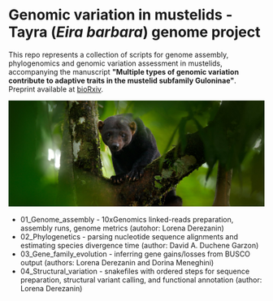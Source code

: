 # Genomic variation in mustelids - Tayra (_Eira barbara_) genome project

This repo represents a collection of scripts for genome assembly, phylogenomics and genomic variation assessment in mustelids, accompanying the manuscript **"Multiple types of genomic variation contribute to adaptive traits in the mustelid subfamily Guloninae"**.
Preprint available at [bioRxiv](https://doi.org/10.1101/2021.09.27.461651).

![Eira barbara](images/tayra_for_github.jpg)

* 01_Genome_assembly - 10xGenomics linked-reads preparation, assembly runs, genome metrics (autohor: Lorena Derezanin)
* 02_Phylogenetics - parsing nucleotide sequence alignments and estimating species divergence time (author: David A. Duchene Garzon)
* 03_Gene_family_evolution - inferring gene gains/losses from BUSCO output (authors: Lorena Derezanin and Dorina Meneghini)
* 04_Structural_variation - snakefiles with ordered steps for sequence preparation, structural variant calling, and functional annotation (author: Lorena Derezanin)


